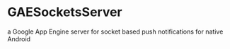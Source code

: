 # GAESocketsServer
a Google App Engine server for socket based push notifications for native Android
